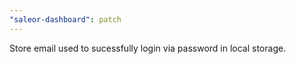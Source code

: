 ```yaml
---
"saleor-dashboard": patch
---
```


Store email used to sucessfully login via password in local storage.
